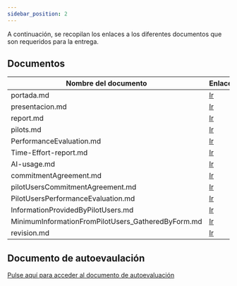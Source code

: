 ```yaml
---
sidebar_position: 2
---
```


A continuación, se recopilan los enlaces a los diferentes documentos que son requeridos para la entrega.

## Documentos

| Nombre del documento | Enlace                                |
|----------------------|---------------------------------------|
| portada.md           | [<u>Ir</u>](/docs/Recursos/6.5.%20Plantilla%20de%20la%20Portada) |
| presentacion.md      | [<u>Ir</u>](/docs/06.%20Recursos/6.1.%20Presentaciones/6.1.8.%2007-05-2024.md) |
| report.md            | [<u>Ir</u>](/docs/category/anexo-i-aportaci%C3%B3n-a-la-bgcc) |
| pilots.md            | [<u>Ir</u>](/docs/Planificación/3.4.%20Pilots) |
| PerformanceEvaluation.md | [<u>Ir</u>](/docs/Rendimiento/5.3.%20PerformanceEvaluation) |
| Time-Effort-report.md    | [<u>Ir</u>](/docs/category/time-reports) |
| AI-usage.md          | [<u>Ir</u>](/docs/category/anexo-ii-uso-de-la-ia) |
| commitmentAgreement.md   | [<u>Ir</u>](/docs/Acuerdos%20y%20contratos/2.1.%20Acuerdo%20de%20compromiso) |
| pilotUsersCommitmentAgreement.md  | [<u>Ir</u>](/docs/Acuerdos%20y%20contratos/2.3.%20Acuerdo%20de%20compromiso%20de%20usuarios%20piloto) |
| PilotUsersPerformanceEvaluation.md  | [<u>Ir</u>](/docs/Rendimiento/5.4.%20PilotUsersPerformanceEvaluation) |
| InformationProvidedByPilotUsers.md  | [<u>Ir</u>](/docs/Seguimiento/4.7.%20InformationProvidedByPilotUsers) |
| MinimumInformationFromPilotUsers_GatheredByForm.md  | [<u>Ir</u>](/docs/Seguimiento/4.8.%20MinimumInformationFromPilotUsers_GatheredByForm) |
| revision.md  | [<u>Ir</u>](/docs/Manuales%20de%20usuario/7.4.%20Software%20Reviewer%20Guideline%20-%20PPL) |


## Documento de autoevaulación

[Pulse aquí para acceder al documento de autoevaluación](/docs/Rendimiento/5.1.%20Autoevaluación/PPL)
